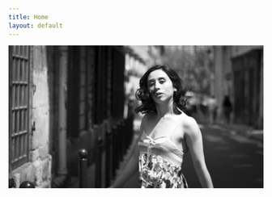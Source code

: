 ```yaml
---
title: Home
layout: default
---
```




<div class="row">
    <div class="col-md-12">
        <img class="img-title" src="/assets/pics/pic_005.jpg">
    </div>
</div>
